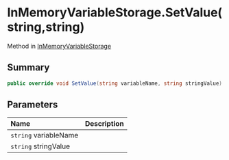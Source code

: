 # InMemoryVariableStorage.SetValue(string,string)

Method in [InMemoryVariableStorage](api/csharp/yarn.unity.inmemoryvariablestorage.md)

## Summary



```csharp
public override void SetValue(string variableName, string stringValue)
```

## Parameters

|Name|Description|
|:---|:---|
|`string` variableName||
|`string` stringValue||

